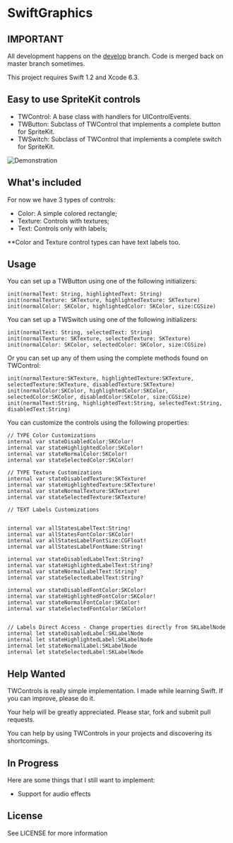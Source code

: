 # SwiftGraphics

## **IMPORTANT**

All development happens on the [develop][develop] branch. Code is merged back on master branch sometimes.

[develop]: https://github.com/txaidw/TWControls/tree/develop

This project requires Swift 1.2 and Xcode 6.3.

## Easy to use SpriteKit controls

* TWControl: A base class with handlers for UIControlEvents.
* TWButton: Subclass of TWControl that implements a complete button for SpriteKit.
* TWSwitch: Subclass of TWControl that implements a complete switch for SpriteKit.

![Demonstration](demo.png)

## What's included

For now we have 3 types of controls:

* Color: A simple colored rectangle;
* Texture: Controls with textures;
* Text: Controls only with labels;

**Color and Texture control types can have text labels too.

## Usage

You can set up a TWButton using one of the following initializers:

    init(normalText: String, highlightedText: String)
    init(normalTexture: SKTexture, highlightedTexture: SKTexture) 
    init(normalColor: SKColor, highlightedColor: SKColor, size:CGSize) 

You can set up a TWSwitch using one of the following initializers:
	    
	init(normalText: String, selectedText: String)
    init(normalTexture: SKTexture, selectedTexture: SKTexture)
    init(normalColor: SKColor, selectedColor: SKColor, size:CGSize)

Or you can set up any of them using the complete methods found on TWControl:

    init(normalTexture:SKTexture, highlightedTexture:SKTexture, selectedTexture:SKTexture, disabledTexture:SKTexture)
    init(normalColor:SKColor, highlightedColor:SKColor, selectedColor:SKColor, disabledColor:SKColor, size:CGSize)
    init(normalText:String, highlightedText:String, selectedText:String, disabledText:String)


You can customize the controls using the following properties:

    // TYPE Color Customizations
    internal var stateDisabledColor:SKColor!
    internal var stateHighlightedColor:SKColor!
    internal var stateNormalColor:SKColor!
    internal var stateSelectedColor:SKColor!
    
    // TYPE Texture Customizations
    internal var stateDisabledTexture:SKTexture!
    internal var stateHighlightedTexture:SKTexture!
    internal var stateNormalTexture:SKTexture!
    internal var stateSelectedTexture:SKTexture!
    
    // TEXT Labels Customizations

    
    internal var allStatesLabelText:String!
    internal var allStatesFontColor:SKColor!
    internal var allStatesLabelFontSize:CGFloat!
    internal var allStatesLabelFontName:String!

	internal var stateDisabledLabelText:String?
    internal var stateHighlightedLabelText:String?
    internal var stateNormalLabelText:String?
    internal var stateSelectedLabelText:String?

    internal var stateDisabledFontColor:SKColor!
    internal var stateHighlightedFontColor:SKColor!
    internal var stateNormalFontColor:SKColor!
    internal var stateSelectedFontColor:SKColor!


    // Labels Direct Access - Change properties directly from SKLabelNode
    internal let stateDisabledLabel:SKLabelNode
    internal let stateHighlightedLabel:SKLabelNode
    internal let stateNormalLabel:SKLabelNode
    internal let stateSelectedLabel:SKLabelNode



## Help Wanted

TWControls is really simple implementation. I made while learning Swift. If you can improve, please do it.

Your help will be greatly appreciated. Please star, fork and submit pull requests.

You can help by using TWControls in your projects and discovering its shortcomings.


## In Progress

Here are some things that I still want to implement:

* Support for audio effects


## License

See LICENSE for more information
